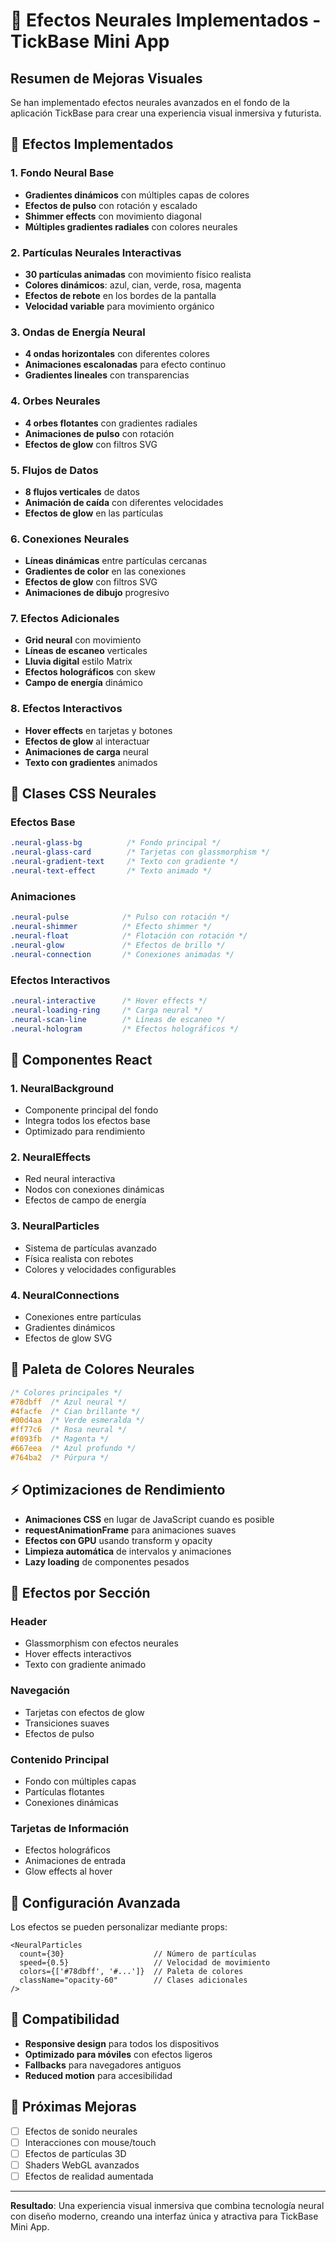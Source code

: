 # 🧠 Efectos Neurales Implementados - TickBase Mini App

## Resumen de Mejoras Visuales

Se han implementado efectos neurales avanzados en el fondo de la aplicación TickBase para crear una experiencia visual inmersiva y futurista.

## 🎨 Efectos Implementados

### 1. **Fondo Neural Base**
- **Gradientes dinámicos** con múltiples capas de colores
- **Efectos de pulso** con rotación y escalado
- **Shimmer effects** con movimiento diagonal
- **Múltiples gradientes radiales** con colores neurales

### 2. **Partículas Neurales Interactivas**
- **30 partículas animadas** con movimiento físico realista
- **Colores dinámicos**: azul, cian, verde, rosa, magenta
- **Efectos de rebote** en los bordes de la pantalla
- **Velocidad variable** para movimiento orgánico

### 3. **Ondas de Energía Neural**
- **4 ondas horizontales** con diferentes colores
- **Animaciones escalonadas** para efecto continuo
- **Gradientes lineales** con transparencias

### 4. **Orbes Neurales**
- **4 orbes flotantes** con gradientes radiales
- **Animaciones de pulso** con rotación
- **Efectos de glow** con filtros SVG

### 5. **Flujos de Datos**
- **8 flujos verticales** de datos
- **Animación de caída** con diferentes velocidades
- **Efectos de glow** en las partículas

### 6. **Conexiones Neurales**
- **Líneas dinámicas** entre partículas cercanas
- **Gradientes de color** en las conexiones
- **Efectos de glow** con filtros SVG
- **Animaciones de dibujo** progresivo

### 7. **Efectos Adicionales**
- **Grid neural** con movimiento
- **Líneas de escaneo** verticales
- **Lluvia digital** estilo Matrix
- **Efectos holográficos** con skew
- **Campo de energía** dinámico

### 8. **Efectos Interactivos**
- **Hover effects** en tarjetas y botones
- **Efectos de glow** al interactuar
- **Animaciones de carga** neural
- **Texto con gradientes** animados

## 🎯 Clases CSS Neurales

### Efectos Base
```css
.neural-glass-bg          /* Fondo principal */
.neural-glass-card        /* Tarjetas con glassmorphism */
.neural-gradient-text     /* Texto con gradiente */
.neural-text-effect       /* Texto animado */
```

### Animaciones
```css
.neural-pulse            /* Pulso con rotación */
.neural-shimmer          /* Efecto shimmer */
.neural-float            /* Flotación con rotación */
.neural-glow             /* Efectos de brillo */
.neural-connection       /* Conexiones animadas */
```

### Efectos Interactivos
```css
.neural-interactive      /* Hover effects */
.neural-loading-ring     /* Carga neural */
.neural-scan-line        /* Líneas de escaneo */
.neural-hologram         /* Efectos holográficos */
```

## 🚀 Componentes React

### 1. **NeuralBackground**
- Componente principal del fondo
- Integra todos los efectos base
- Optimizado para rendimiento

### 2. **NeuralEffects**
- Red neural interactiva
- Nodos con conexiones dinámicas
- Efectos de campo de energía

### 3. **NeuralParticles**
- Sistema de partículas avanzado
- Física realista con rebotes
- Colores y velocidades configurables

### 4. **NeuralConnections**
- Conexiones entre partículas
- Gradientes dinámicos
- Efectos de glow SVG

## 🎨 Paleta de Colores Neurales

```css
/* Colores principales */
#78dbff  /* Azul neural */
#4facfe  /* Cian brillante */
#00d4aa  /* Verde esmeralda */
#ff77c6  /* Rosa neural */
#f093fb  /* Magenta */
#667eea  /* Azul profundo */
#764ba2  /* Púrpura */
```

## ⚡ Optimizaciones de Rendimiento

- **Animaciones CSS** en lugar de JavaScript cuando es posible
- **requestAnimationFrame** para animaciones suaves
- **Efectos con GPU** usando transform y opacity
- **Limpieza automática** de intervalos y animaciones
- **Lazy loading** de componentes pesados

## 🎯 Efectos por Sección

### Header
- Glassmorphism con efectos neurales
- Hover effects interactivos
- Texto con gradiente animado

### Navegación
- Tarjetas con efectos de glow
- Transiciones suaves
- Efectos de pulso

### Contenido Principal
- Fondo con múltiples capas
- Partículas flotantes
- Conexiones dinámicas

### Tarjetas de Información
- Efectos holográficos
- Animaciones de entrada
- Glow effects al hover

## 🔧 Configuración Avanzada

Los efectos se pueden personalizar mediante props:

```tsx
<NeuralParticles 
  count={30}                    // Número de partículas
  speed={0.5}                   // Velocidad de movimiento
  colors={['#78dbff', '#...']}  // Paleta de colores
  className="opacity-60"        // Clases adicionales
/>
```

## 📱 Compatibilidad

- **Responsive design** para todos los dispositivos
- **Optimizado para móviles** con efectos ligeros
- **Fallbacks** para navegadores antiguos
- **Reduced motion** para accesibilidad

## 🎨 Próximas Mejoras

- [ ] Efectos de sonido neurales
- [ ] Interacciones con mouse/touch
- [ ] Efectos de partículas 3D
- [ ] Shaders WebGL avanzados
- [ ] Efectos de realidad aumentada

---

**Resultado**: Una experiencia visual inmersiva que combina tecnología neural con diseño moderno, creando una interfaz única y atractiva para TickBase Mini App.
